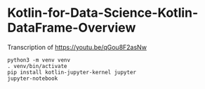 # Kotlin-for-Data-Science-Kotlin-DataFrame-Overview
Transcription of https://youtu.be/qGou8F2asNw

    python3 -m venv venv
    . venv/bin/activate
    pip install kotlin-jupyter-kernel jupyter
    jupyter-notebook
 
